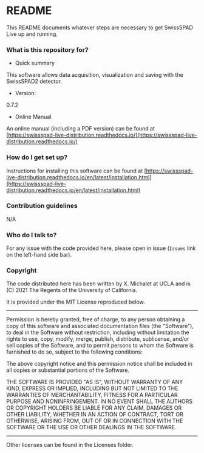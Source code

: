 # README #

This README documents whatever steps are necessary to get SwissSPAD Live up and running.

### What is this repository for? ###

* Quick summary

This software allows data acquisition, visualization and saving with the SwissSPAD2 detector.

* Version:

0.7.2

* Online Manual

An online manual (including a PDF version) can be found at [https://swissspad-live-distribution.readthedocs.io/](https://swissspad-live-distribution.readthedocs.io/)

### How do I get set up? ###

Instructions for installing this software can be found at [https://swissspad-live-distribution.readthedocs.io/en/latest/installation.html](https://swissspad-live-distribution.readthedocs.io/en/latest/installation.html)

### Contribution guidelines ###

N/A

### Who do I talk to? ###

For any issue with the code provided here, please open in issue (`Issues` link on the left-hand side bar). 

### Copyright ###

The code distributed here has been written by X. Michalet at UCLA and is (C) 2021 The Regents of the University of California.

It is provided under the MIT License reproduced below.

---

Permission is hereby granted, free of charge, to any person obtaining a copy of this software and associated documentation files (the "Software"), 
to deal in the Software without restriction, including without limitation the rights to use, copy, modify, merge, publish, distribute, sublicense, 
and/or sell copies of the Software, and to permit persons to whom the Software is furnished to do so, subject to the following conditions:

The above copyright notice and this permission notice shall be included in all copies or substantial portions of the Software.

THE SOFTWARE IS PROVIDED "AS IS", WITHOUT WARRANTY OF ANY KIND, EXPRESS OR IMPLIED, INCLUDING BUT NOT LIMITED TO THE WARRANTIES OF MERCHANTABILITY, 
FITNESS FOR A PARTICULAR PURPOSE AND NONINFRINGEMENT. IN NO EVENT SHALL THE AUTHORS OR COPYRIGHT HOLDERS BE LIABLE FOR ANY CLAIM, DAMAGES OR OTHER LIABILITY, 
WHETHER IN AN ACTION OF CONTRACT, TORT OR OTHERWISE, ARISING FROM, OUT OF OR IN CONNECTION WITH THE SOFTWARE OR THE USE OR OTHER DEALINGS IN THE SOFTWARE.

---

Other licenses can be found in the Licenses folder.